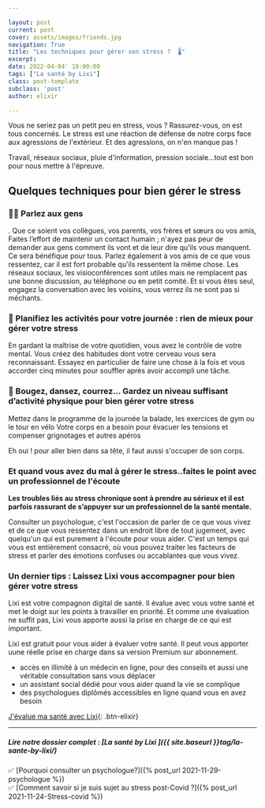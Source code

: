 ```yaml
---

layout: post
current: post
cover: assets/images/friends.jpg
navigation: True
title: "Les techniques pour gérer son stress ?  🌡️"
excerpt: 
date: 2022-04-04' 10:00:00
tags: ["La santé by Lixi"]
class: post-template
subclass: 'post'
author: elixir

---
```


Vous ne seriez pas un petit peu en stress, vous ?
Rassurez-vous, on est tous concernés. Le stress est une réaction de défense de notre corps face aux agressions de l'extérieur.
Et des agressions, on n'en manque pas ! 

Travail, réseaux sociaux, pluie d'information, pression sociale...tout est bon pour nous mettre à l'épreuve.


## Quelques techniques pour bien gérer le stress

### 🙆‍♀️ Parlez aux gens
.
Que ce soient vos collègues, vos parents, vos frères et sœurs ou vos amis, Faites l’effort de maintenir un contact humain ; n'ayez pas peur de demander aux gens comment ils vont et de leur dire qu’ils vous manquent. Ce sera bénéfique pour tous. Parlez également à vos amis de ce que vous ressentez, car il est fort probable qu'ils ressentent la même chose. Les réseaux sociaux, les visioconférences sont utiles mais ne remplacent pas une bonne discussion, au téléphone ou en petit comité.
Et si vous êtes seul, engagez la conversation avec les voisins, vous verrez ils ne sont pas si méchants.

### 📅 Planifiez les activités pour votre journée : rien de mieux pour gérer votre stress

En gardant la maîtrise de votre quotidien, vous avez le contrôle de votre mental. Vous créez des habitudes dont votre cerveau vous sera reconnaissant.
Essayez en particulier de faire une chose à la fois et vous accorder cinq minutes pour souffler après avoir accompli une tâche.

### 👟 Bougez, dansez, courrez... Gardez un niveau suffisant d’activité physique pour bien gérer votre stress

Mettez dans le programme de la journée la balade, les exercices de gym ou le tour en vélo
Votre corps en a besoin pour évacuer les tensions et compenser grignotages et autres apéros

Eh oui ! pour aller bien dans sa tête, il faut aussi s'occuper de son corps.

### Et quand vous avez du mal à gérer le stress..faites le point avec un professionnel de l'écoute

**Les troubles liés au stress chronique sont à prendre au sérieux et il est parfois rassurant de s’appuyer sur un professionnel de la santé mentale.**

Consulter un psychologue, c'est l'occasion de parler de ce que vous vivez et de ce que vous ressentez dans un endroit libre de tout jugement, avec quelqu'un qui est purement à l'écoute pour vous aider. C'est un temps qui vous est entièrement consacré, où vous pouvez traiter les facteurs de stress et parler des émotions confuses ou accablantes que vous vivez.

### Un dernier tips : Laissez Lixi vous accompagner pour bien gérer votre stress

Lixi est votre compagnon digital de santé. Il évalue avec vous votre santé et met le doigt sur les points à travailler en priorité. Et comme une évaluation ne suffit pas, Lixi vous apporte aussi la prise en charge de ce qui est important.


Lixi est gratuit pour vous aider à évaluer votre santé. Il peut vous apporter uune réelle prise en charge dans sa version Premium sur abonnement.

* accès en illimité à un médecin en ligne, pour des conseils et aussi une véritable consultation sans vous déplacer
* un assistant social dédié pour vous aider quand la vie se complique
* des psychologues diplômés accessibles en ligne quand vous en avez besoin

[J'évalue ma santé avec Lixi](https://www.heylixi.fr/){: .btn-elixir}

---
  
##### Lire notre dossier complet : [La santé by Lixi ]({{ site.baseurl }}tag/la-sante-by-lixi/)

✅ [Pourquoi consulter un psychologue?]({% post_url 2021-11-29-psychologue %})  
✅ [Comment savoir si je suis sujet au stress post-Covid ?]({% post_url 2021-11-24-Stress-covid %}) 
